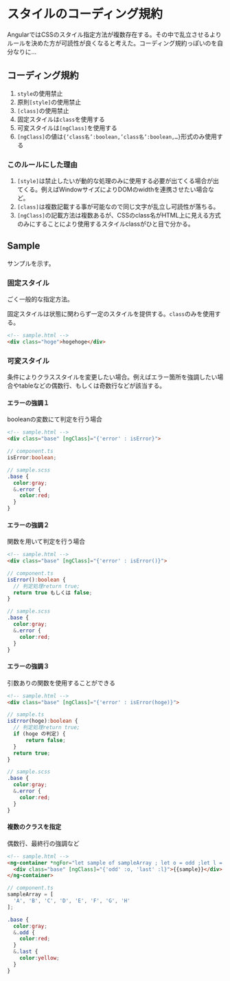 # スタイルのコーディング規約

AngularではCSSのスタイル指定方法が複数存在する。その中で乱立させるよりルールを決めた方が可読性が良くなると考えた。コーディング規約っぽいのを自分なりに…

## コーディング規約

1. `style`の使用禁止
1. 原則`[style]`の使用禁止
1. `[class]`の使用禁止
1. 固定スタイルは`class`を使用する
1. 可変スタイルは`[ngClass]`を使用する
1. `[ngClass]`の値は`{‘class名’:boolean,’class名’:boolean,…}`形式のみ使用する

### このルールにした理由

1. `[style]`は禁止したいが動的な処理のみに使用する必要が出てくる場合が出てくる。例えばWindowサイズによりDOMのwidthを連携させたい場合など。
2. `[class]`は複数記載する事が可能なので同じ文字が乱立し可読性が落ちる。
3. `[ngClass]`の記載方法は複数あるが、CSSのclass名がHTML上に見える方式のみにすることにより使用するスタイルclassがひと目で分かる。

## Sample

サンプルを示す。

### 固定スタイル

ごく一般的な指定方法。

固定スタイルは状態に関わらず一定のスタイルを提供する。`class`のみを使用する。

```html
<!-- sample.html -->
<div class="hoge">hogehoge</div>
```

### 可変スタイル

条件によりクラススタイルを変更したい場合。例えばエラー箇所を強調したい場合やtableなどの偶数行、もしくは奇数行などが該当する。

#### エラーの強調１

booleanの変数にて判定を行う場合

```html
<!-- sample.html -->
<div class="base" [ngClass]="{'error' : isError}">
```

```ts
// component.ts
isError:boolean;
```

```scss
// sample.scss
.base {
  color:gray;
  &.error {
    color:red;
  }
}
```

#### エラーの強調２

関数を用いて判定を行う場合

```html
<!-- sample.html -->
<div class="base" [ngClass]="{'error' : isError()}">
```

```ts
// component.ts
isError():boolean {
  // 判定処理return true;
  return true もしくは false;
}
```

```scss
// sample.scss
.base {
  color:gray;
  &.error {
    color:red;
  }
}
```

#### エラーの強調３

引数ありの関数を使用することができる

```html
<!-- sample.html -->
<div class="base" [ngClass]="{'error' : isError(hoge)}">
```

```ts
// sample.ts
isError(hoge):boolean {
  // 判定処理return true;
  if (hoge の判定) {
      return false;
  } 
  return true;
}
```

```scss
// sample.scss
.base {
  color:gray;
  &.error {
    color:red;
  }
}
```

#### 複数のクラスを指定

偶数行、最終行の強調など

```html
<!-- sample.html -->
<ng-container *ngFor="let sample of sampleArray ; let o = odd ;let l = last ;">
  <div class="base" [ngClass]="{'odd' :o, 'last' :l}">{{sample}}</div>
</ng-container>
```

```ts
// component.ts
sampleArray = [
  'A', 'B', 'C', 'D', 'E', 'F', 'G', 'H'
];
```

```scss
.base {
  color:gray;
  &.odd {
    color:red;
  }
  &.last {
    color:yellow;
  }
}
```
